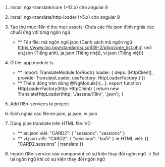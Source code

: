 1. Install ngx-translate/core (>12.x) cho angular 9

2. Install ngx-translate/http-loader (>5.x) cho angular 9

3. Tạo thư mục i18n ở thư mục assets: Chứa các file json định nghĩa các chuỗi ứng với từng ngôn ngữ

   - \*\* Tên file: mã ngôn ngữ.json (Danh sách mã ngôn ngữ: https://www.loc.gov/standards/iso639-2/php/code_list.php) (vd: en.json (Tiếng anh), ja.json (Tiếng nhật), vi.json (Tiếng việt))

4. Ở file: app.module.ts

   - \*\* Import:
     TranslateModule.forRoot({
     loader: {
     deps: [HttpClient],
     provide: TranslateLoader,
     useFactory: HttpLoaderFactory
     }
     })
   - \*\* Thêm dòng trên dòng @NgModule(){...}:
     export function HttpLoaderFactory(http: HttpClient) {
     return new TranslateHttpLoader(http, './assets/i18n/', '.json');
     }

5. Add i18n-services to project

6. Định nghĩa các file en.json, ja.json, vi.json

7. Dùng pipe translate trên HTML file: VD

   - \*\* en.json viết:
     "CARD2": {
     "sessions": "sessions"
     }
   - \*\* vi.json viết:
     "CARD2": {
     "sessions": "buổi"
     }
     => HTML viết:
     {{ "CARD2.sessions" | translate }}

8. Import i18n-service vào component có sự kiện thay đổi ngôn ngữ -> Set lại ngôn ngữ khi có sự kiện thay đổi ngôn ngữ
